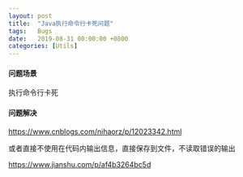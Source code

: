 ```yaml
---
layout: post
title:  "Java执行命令行卡死问题"
tags:   Bugs
date:   2019-08-31 00:00:00 +0800
categories: [Utils]
---
```


#### 

#### 问题场景

执行命令行卡死

#### 问题解决

https://www.cnblogs.com/nihaorz/p/12023342.html

或者直接不使用在代码内输出信息，直接保存到文件，不读取错误的输出

https://www.jianshu.com/p/af4b3264bc5d